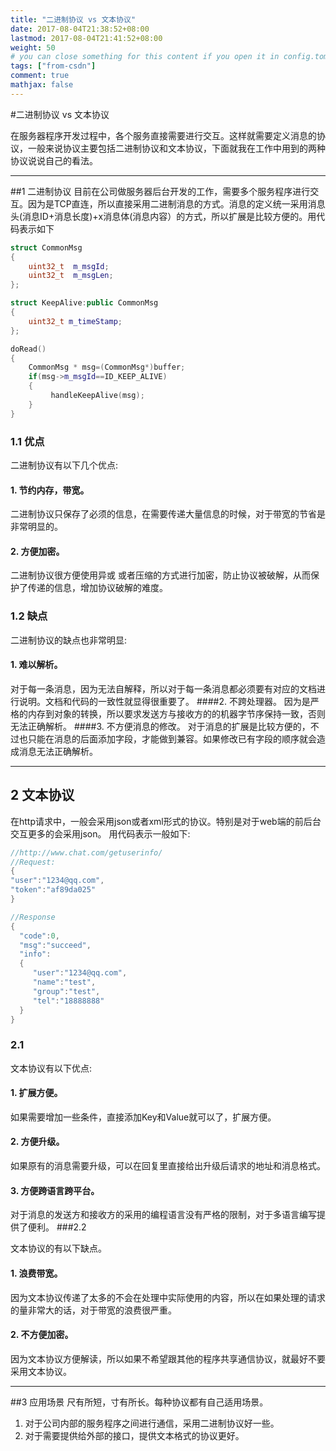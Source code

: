 ```yaml
---
title: "二进制协议 vs 文本协议"
date: 2017-08-04T21:38:52+08:00
lastmod: 2017-08-04T21:41:52+08:00
weight: 50
# you can close something for this content if you open it in config.toml.
tags: ["from-csdn"]
comment: true
mathjax: false
---
```


#二进制协议 vs 文本协议

在服务器程序开发过程中，各个服务直接需要进行交互。这样就需要定义消息的协议，一般来说协议主要包括二进制协议和文本协议，下面就我在工作中用到的两种协议说说自己的看法。

--------------------------
##1 二进制协议
目前在公司做服务器后台开发的工作，需要多个服务程序进行交互。因为是TCP直连，所以直接采用二进制消息的方式。消息的定义统一采用消息头(消息ID+消息长度)+x消息体(消息内容）的方式，所以扩展是比较方便的。用代码表示如下

```cpp
struct CommonMsg
{
    uint32_t  m_msgId;
    uint32_t  m_msgLen;
};

struct KeepAlive:public CommonMsg
{
    uint32_t m_timeStamp;
};

doRead()
{
    CommonMsg * msg=(CommonMsg*)buffer;
    if(msg->m_msgId==ID_KEEP_ALIVE)
    {
         handleKeepAlive(msg);
    }
}
```
### 1.1 优点
二进制协议有以下几个优点:

#### 1. 节约内存，带宽。
二进制协议只保存了必须的信息，在需要传递大量信息的时候，对于带宽的节省是非常明显的。
#### 2. 方便加密。
二进制协议很方便使用异或 或者压缩的方式进行加密，防止协议被破解，从而保护了传递的信息，增加协议破解的难度。

### 1.2 缺点
二进制协议的缺点也非常明显:

#### 1. 难以解析。
对于每一条消息，因为无法自解释，所以对于每一条消息都必须要有对应的文档进行说明。文档和代码的一致性就显得很重要了。
####2. 不跨处理器。
因为是严格的内存到对象的转换，所以要求发送方与接收方的的机器字节序保持一致，否则无法正确解析。
####3. 不方便消息的修改。
对于消息的扩展是比较方便的，不过也只能在消息的后面添加字段，才能做到兼容。如果修改已有字段的顺序就会造成消息无法正确解析。

-------------------
## 2 文本协议
在http请求中，一般会采用json或者xml形式的协议。特别是对于web端的前后台交互更多的会采用json。
用代码表示一般如下:

```cpp
//http://www.chat.com/getuserinfo/
//Request:
{
"user":"1234@qq.com",
"token":"af89da025"
}

//Response
{
  "code":0,
  "msg":"succeed",
  "info":
  {
     "user":"1234@qq.com",
     "name":"test",
     "group":"test",
     "tel":"18888888"
  }
}
```
### 2.1
文本协议有以下优点:
#### 1. 扩展方便。
如果需要增加一些条件，直接添加Key和Value就可以了，扩展方便。
#### 2. 方便升级。
如果原有的消息需要升级，可以在回复里直接给出升级后请求的地址和消息格式。
#### 3. 方便跨语言跨平台。
对于消息的发送方和接收方的采用的编程语言没有严格的限制，对于多语言编写提供了便利。
###2.2

文本协议的有以下缺点。
#### 1. 浪费带宽。
因为文本协议传递了太多的不会在处理中实际使用的内容，所以在如果处理的请求的量非常大的话，对于带宽的浪费很严重。
#### 2. 不方便加密。
因为文本协议方便解读，所以如果不希望跟其他的程序共享通信协议，就最好不要采用文本协议。

-------
##3 应用场景
尺有所短，寸有所长。每种协议都有自己适用场景。
1. 对于公司内部的服务程序之间进行通信，采用二进制协议好一些。
2. 对于需要提供给外部的接口，提供文本格式的协议更好。